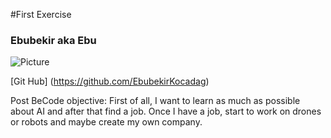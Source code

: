 #First Exercise

### Ebubekir aka Ebu
![Picture](https://media-exp1.licdn.com/dms/image/C5603AQG6ILxntUbCGA/profile-displayphoto-shrink_400_400/0?e=1609372800&v=beta&t=pAK9tp0Ud8ZwQR5xr4RjljAYKztAsJllN5lToxmDJRY)

[Git Hub] (https://github.com/EbubekirKocadag)

Post BeCode objective:
First of all, I want to learn as much as possible about AI and after that find a job. Once I have a job, start to work on drones or robots and maybe create my own company.

